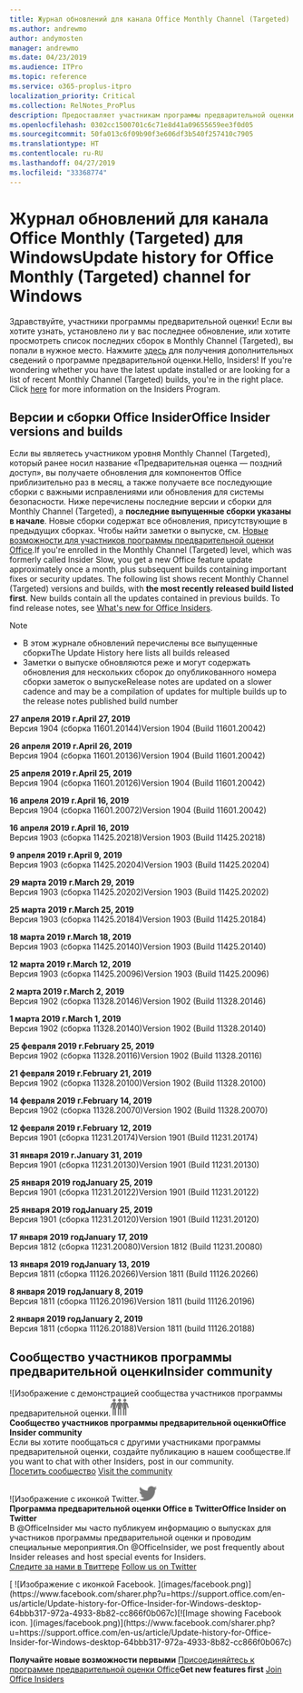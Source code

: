 ```yaml
---
title: Журнал обновлений для канала Office Monthly Channel (Targeted)
ms.author: andrewmo
author: andymosten
manager: andrewmo
ms.date: 04/23/2019
ms.audience: ITPro
ms.topic: reference
ms.service: o365-proplus-itpro
localization_priority: Critical
ms.collection: RelNotes_ProPlus
description: Предоставляет участникам программы предварительной оценки журнал обновлений для выпусков Monthly Channel Targeted для настольных компьютеров с Windows
ms.openlocfilehash: 0302cc1500701c6c71e8d41a09655659ee3f0d05
ms.sourcegitcommit: 50fa013c6f09b90f3e606df3b540f257410c7905
ms.translationtype: HT
ms.contentlocale: ru-RU
ms.lasthandoff: 04/27/2019
ms.locfileid: "33368774"
---
```

# <a name="update-history-for-office-monthly-targeted-channel-for-windows"></a><span data-ttu-id="ee195-103">Журнал обновлений для канала Office Monthly (Targeted) для Windows</span><span class="sxs-lookup"><span data-stu-id="ee195-103">Update history for Office Monthly (Targeted) channel for Windows</span></span>

<span data-ttu-id="ee195-p101">Здравствуйте, участники программы предварительной оценки! Если вы хотите узнать, установлено ли у вас последнее обновление, или хотите просмотреть список последних сборок в Monthly Channel (Targeted), вы попали в нужное место. Нажмите [здесь](https://insider.office.com/) для получения дополнительных сведений о программе предварительной оценки.</span><span class="sxs-lookup"><span data-stu-id="ee195-p101">Hello, Insiders! If you're wondering whether you have the latest update installed or are looking for a list of recent Monthly Channel (Targeted) builds, you're in the right place. Click [here](https://insider.office.com/) for more information on the Insiders Program.</span></span>

## <a name="office-insider-versions-and-builds"></a><span data-ttu-id="ee195-107">Версии и сборки Office Insider</span><span class="sxs-lookup"><span data-stu-id="ee195-107">Office Insider versions and builds</span></span>

<span data-ttu-id="ee195-p102">Если вы являетесь участником уровня Monthly Channel (Targeted), который ранее носил название «Предварительная оценка — поздний доступ», вы получаете обновления для компонентов Office приблизительно раз в месяц, а также получаете все последующие сборки с важными исправлениями или обновления для системы безопасности. Ниже перечислены последние версии и сборки для Monthly Channel (Targeted), а **последние выпущенные сборки указаны в начале**. Новые сборки содержат все обновления, присутствующие в предыдущих сборках. Чтобы найти заметки о выпуске, см. [Новые возможности для участников программы предварительной оценки Office](https://support.office.com/ru-RU/article/what-s-new-for-office-insiders-c152d1e2-96ff-4ce9-8c14-e74e13847a24).</span><span class="sxs-lookup"><span data-stu-id="ee195-p102">If you're enrolled in the Monthly Channel (Targeted) level, which was formerly called Insider Slow, you get a new Office feature update approximately once a month, plus subsequent builds containing important fixes or security updates. The following list shows recent Monthly Channel (Targeted) versions and builds, with **the most recently released build listed first**. New builds contain all the updates contained in previous builds. To find release notes, see [What's new for Office Insiders](https://support.office.com/ru-RU/article/what-s-new-for-office-insiders-c152d1e2-96ff-4ce9-8c14-e74e13847a24).</span></span>

> [!NOTE]
> - <span data-ttu-id="ee195-112">В этом журнале обновлений перечислены все выпущенные сборки</span><span class="sxs-lookup"><span data-stu-id="ee195-112">The Update History here lists all builds released</span></span>
> - <span data-ttu-id="ee195-113">Заметки о выпуске обновляются реже и могут содержать обновления для нескольких сборок до опубликованного номера сборки заметок о выпуске</span><span class="sxs-lookup"><span data-stu-id="ee195-113">Release notes are updated on a slower cadence and may be a compilation of updates for multiple builds up to the release notes published build number</span></span>

[//]: # (НЕ УДАЛЯТЬ)

<span data-ttu-id="ee195-115">**27 апреля 2019 г.**</span><span class="sxs-lookup"><span data-stu-id="ee195-115">**April 27, 2019**</span></span><br/>
<span data-ttu-id="ee195-116">Версия 1904 (сборка 11601.20144)</span><span class="sxs-lookup"><span data-stu-id="ee195-116">Version 1904 (Build 11601.20042)</span></span><br/>

<span data-ttu-id="ee195-117">**26 апреля 2019 г.**</span><span class="sxs-lookup"><span data-stu-id="ee195-117">**April 26, 2019**</span></span><br/>
<span data-ttu-id="ee195-118">Версия 1904 (сборка 11601.20136)</span><span class="sxs-lookup"><span data-stu-id="ee195-118">Version 1904 (Build 11601.20042)</span></span><br/>

<span data-ttu-id="ee195-119">**25 апреля 2019 г.**</span><span class="sxs-lookup"><span data-stu-id="ee195-119">**April 25, 2019**</span></span><br/>
<span data-ttu-id="ee195-120">Версия 1904 (сборка 11601.20126)</span><span class="sxs-lookup"><span data-stu-id="ee195-120">Version 1904 (Build 11601.20042)</span></span><br/>

<span data-ttu-id="ee195-121">**16 апреля 2019 г.**</span><span class="sxs-lookup"><span data-stu-id="ee195-121">**April 16, 2019**</span></span><br/>
<span data-ttu-id="ee195-122">Версия 1904 (сборка 11601.20072)</span><span class="sxs-lookup"><span data-stu-id="ee195-122">Version 1904 (Build 11601.20042)</span></span><br/>

<span data-ttu-id="ee195-123">**16 апреля 2019 г.**</span><span class="sxs-lookup"><span data-stu-id="ee195-123">**April 16, 2019**</span></span><br/>
<span data-ttu-id="ee195-124">Версия 1903 (сборка 11425.20218)</span><span class="sxs-lookup"><span data-stu-id="ee195-124">Version 1903 (Build 11425.20218)</span></span><br/>

<span data-ttu-id="ee195-125">**9 апреля 2019 г.**</span><span class="sxs-lookup"><span data-stu-id="ee195-125">**April 9, 2019**</span></span><br/>
<span data-ttu-id="ee195-126">Версия 1903 (сборка 11425.20204)</span><span class="sxs-lookup"><span data-stu-id="ee195-126">Version 1903 (Build 11425.20204)</span></span><br/>

<span data-ttu-id="ee195-127">**29 марта 2019 г.**</span><span class="sxs-lookup"><span data-stu-id="ee195-127">**March 29, 2019**</span></span><br/> <span data-ttu-id="ee195-128">Версия 1903 (сборка 11425.20202)</span><span class="sxs-lookup"><span data-stu-id="ee195-128">Version 1903 (Build 11425.20202)</span></span><br/>

<span data-ttu-id="ee195-129">**25 марта 2019 г.**</span><span class="sxs-lookup"><span data-stu-id="ee195-129">**March 25, 2019**</span></span><br/> <span data-ttu-id="ee195-130">Версия 1903 (сборка 11425.20184)</span><span class="sxs-lookup"><span data-stu-id="ee195-130">Version 1903 (Build 11425.20184)</span></span><br/>

<span data-ttu-id="ee195-131">**18 марта 2019 г.**</span><span class="sxs-lookup"><span data-stu-id="ee195-131">**March 18, 2019**</span></span><br/> <span data-ttu-id="ee195-132">Версия 1903 (сборка 11425.20140)</span><span class="sxs-lookup"><span data-stu-id="ee195-132">Version 1903 (Build 11425.20140)</span></span><br/>

<span data-ttu-id="ee195-133">**12 марта 2019 г.**</span><span class="sxs-lookup"><span data-stu-id="ee195-133">**March 12, 2019**</span></span><br/> <span data-ttu-id="ee195-134">Версия 1903 (сборка 11425.20096)</span><span class="sxs-lookup"><span data-stu-id="ee195-134">Version 1903 (Build 11425.20096)</span></span><br/>

<span data-ttu-id="ee195-135">**2 марта 2019 г.**</span><span class="sxs-lookup"><span data-stu-id="ee195-135">**March 2, 2019**</span></span><br/> <span data-ttu-id="ee195-136">Версия 1902 (сборка 11328.20146)</span><span class="sxs-lookup"><span data-stu-id="ee195-136">Version 1902 (Build 11328.20146)</span></span><br/>

<span data-ttu-id="ee195-137">**1 марта 2019 г.**</span><span class="sxs-lookup"><span data-stu-id="ee195-137">**March 1, 2019**</span></span><br/> <span data-ttu-id="ee195-138">Версия 1902 (сборка 11328.20140)</span><span class="sxs-lookup"><span data-stu-id="ee195-138">Version 1902 (Build 11328.20140)</span></span><br/>

<span data-ttu-id="ee195-139">**25 февраля 2019 г.**</span><span class="sxs-lookup"><span data-stu-id="ee195-139">**February 25, 2019**</span></span><br/> <span data-ttu-id="ee195-140">Версия 1902 (сборка 11328.20116)</span><span class="sxs-lookup"><span data-stu-id="ee195-140">Version 1902 (Build 11328.20116)</span></span><br/>

<span data-ttu-id="ee195-141">**21 февраля 2019 г.**</span><span class="sxs-lookup"><span data-stu-id="ee195-141">**February 21, 2019**</span></span><br/> <span data-ttu-id="ee195-142">Версия 1902 (сборка 11328.20100)</span><span class="sxs-lookup"><span data-stu-id="ee195-142">Version 1902 (Build 11328.20100)</span></span><br/>

<span data-ttu-id="ee195-143">**14 февраля 2019 г.**</span><span class="sxs-lookup"><span data-stu-id="ee195-143">**February 14, 2019**</span></span><br/> <span data-ttu-id="ee195-144">Версия 1902 (сборка 11328.20070)</span><span class="sxs-lookup"><span data-stu-id="ee195-144">Version 1902 (Build 11328.20070)</span></span><br/>

<span data-ttu-id="ee195-145">**12 февраля 2019 г.**</span><span class="sxs-lookup"><span data-stu-id="ee195-145">**February 12, 2019**</span></span><br/> <span data-ttu-id="ee195-146">Версия 1901 (сборка 11231.20174)</span><span class="sxs-lookup"><span data-stu-id="ee195-146">Version 1901 (Build 11231.20174)</span></span><br/>

<span data-ttu-id="ee195-147">**31 января 2019 г.**</span><span class="sxs-lookup"><span data-stu-id="ee195-147">**January 31, 2019**</span></span><br/> <span data-ttu-id="ee195-148">Версия 1901 (сборка 11231.20130)</span><span class="sxs-lookup"><span data-stu-id="ee195-148">Version 1901 (Build 11231.20130)</span></span><br/> 

<span data-ttu-id="ee195-149">**25 января 2019 год**</span><span class="sxs-lookup"><span data-stu-id="ee195-149">**January 25, 2019**</span></span><br/> <span data-ttu-id="ee195-150">Версия 1901 (сборка 11231.20122)</span><span class="sxs-lookup"><span data-stu-id="ee195-150">Version 1901 (Build 11231.20122)</span></span><br/> 

<span data-ttu-id="ee195-151">**25 января 2019 год**</span><span class="sxs-lookup"><span data-stu-id="ee195-151">**January 25, 2019**</span></span><br/> <span data-ttu-id="ee195-152">Версия 1901 (сборка 11231.20120)</span><span class="sxs-lookup"><span data-stu-id="ee195-152">Version 1901 (Build 11231.20120)</span></span><br/> 

<span data-ttu-id="ee195-153">**17 января 2019 год**</span><span class="sxs-lookup"><span data-stu-id="ee195-153">**January 17, 2019**</span></span><br/> <span data-ttu-id="ee195-154">Версия 1812 (сборка 11231.20080)</span><span class="sxs-lookup"><span data-stu-id="ee195-154">Version 1812 (Build 11231.20080)</span></span><br/> 

<span data-ttu-id="ee195-155">**13 января 2019 год**</span><span class="sxs-lookup"><span data-stu-id="ee195-155">**January 13, 2019**</span></span><br/> <span data-ttu-id="ee195-156">Версия 1811 (сборка 11126.20266)</span><span class="sxs-lookup"><span data-stu-id="ee195-156">Version 1811 (Build 11126.20266)</span></span><br/>

<span data-ttu-id="ee195-157">**8 января 2019 год**</span><span class="sxs-lookup"><span data-stu-id="ee195-157">**January 8, 2019**</span></span><br/> <span data-ttu-id="ee195-158">Версия 1811 (сборка 11126.20196)</span><span class="sxs-lookup"><span data-stu-id="ee195-158">Version 1811 (build 11126.20196)</span></span><br/> 

<span data-ttu-id="ee195-159">**2 января 2019 год**</span><span class="sxs-lookup"><span data-stu-id="ee195-159">**January 2, 2019**</span></span><br/> <span data-ttu-id="ee195-160">Версия 1811 (сборка 11126.20188)</span><span class="sxs-lookup"><span data-stu-id="ee195-160">Version 1811 (build 11126.20188)</span></span><br/> 


## <a name="insider-community"></a><span data-ttu-id="ee195-161">Сообщество участников программы предварительной оценки</span><span class="sxs-lookup"><span data-stu-id="ee195-161">Insider community</span></span>

<span data-ttu-id="ee195-162">![Изображение с демонстрацией сообщества участников программы предварительной оценки.</span><span class="sxs-lookup"><span data-stu-id="ee195-162">![Image showing insider community.</span></span> ](images/insidercommunity.png)<br/>
<span data-ttu-id="ee195-163">**Сообщество участников программы предварительной оценки**</span><span class="sxs-lookup"><span data-stu-id="ee195-163">**Office Insider community**</span></span><br/> <span data-ttu-id="ee195-164">Если вы хотите пообщаться с другими участниками программы предварительной оценки, создайте публикацию в нашем сообществе.</span><span class="sxs-lookup"><span data-stu-id="ee195-164">If you want to chat with other Insiders, post in our community.</span></span><br/><span data-ttu-id="ee195-165"> 
[Посетить сообщество](https://go.microsoft.com/fwlink/?linkid=843493)</span><span class="sxs-lookup"><span data-stu-id="ee195-165"> 
[Visit the community](https://go.microsoft.com/fwlink/?linkid=843493)</span></span><br/> 

<span data-ttu-id="ee195-166">![Изображение с иконкой Twitter.</span><span class="sxs-lookup"><span data-stu-id="ee195-166">![Image showing twitter icon.</span></span> ](images/twitter.png)<br/>
<span data-ttu-id="ee195-167">**Программа предварительной оценки Office в Twitter**</span><span class="sxs-lookup"><span data-stu-id="ee195-167">**Office Insider on Twitter**</span></span><br/> <span data-ttu-id="ee195-168">В @OfficeInsider мы часто публикуем информацию о выпусках для участников программы предварительной оценки и проводим специальные мероприятия.</span><span class="sxs-lookup"><span data-stu-id="ee195-168">On @OfficeInsider, we post frequently about Insider releases and host special events for Insiders.</span></span><br/><span data-ttu-id="ee195-169"> 
[Следите за нами в Твиттере](https://go.microsoft.com/fwlink/?linkid=717717)</span><span class="sxs-lookup"><span data-stu-id="ee195-169"> 
[Follow us on Twitter](https://go.microsoft.com/fwlink/?linkid=717717)</span></span><br/> 

<span data-ttu-id="ee195-170">
  [
  ![Изображение с иконкой Facebook. ](images/facebook.png)](https://www.facebook.com/sharer.php?u=https://support.office.com/en-us/article/Update-history-for-Office-Insider-for-Windows-desktop-64bbb317-972a-4933-8b82-cc866f0b067c)</span><span class="sxs-lookup"><span data-stu-id="ee195-170">[![Image showing Facebook icon. ](images/facebook.png)](https://www.facebook.com/sharer.php?u=https://support.office.com/en-us/article/Update-history-for-Office-Insider-for-Windows-desktop-64bbb317-972a-4933-8b82-cc866f0b067c)</span></span>       


<span data-ttu-id="ee195-171">**Получайте новые возможности первыми**
[Присоединяйтесь к программе предварительной оценки Office](https://insider.office.com/)</span><span class="sxs-lookup"><span data-stu-id="ee195-171">**Get new features first**
[Join Office Insiders](https://insider.office.com/)</span></span>
